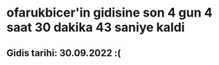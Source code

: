 # ofarukbicer'in gidisine son 4 gun 4 saat 30 dakika 43 saniye kaldi

## Gidis tarihi: 30.09.2022 :(